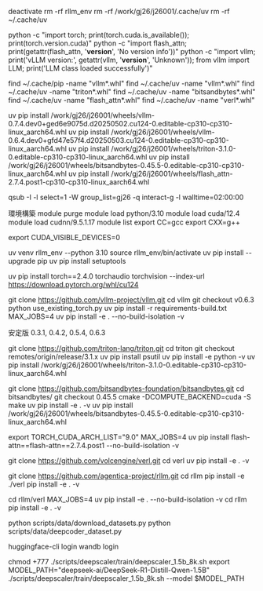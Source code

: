 deactivate
rm -rf rllm_env
rm -rf /work/gj26/j26001/.cache/uv
rm -rf ~/.cache/uv

python -c "import torch; print(torch.cuda.is_available()); print(torch.version.cuda)"
python -c "import flash_attn; print(getattr(flash_attn, '__version__', 'No version info'))"
python -c "import vllm; print('vLLM version:', getattr(vllm, '__version__', 'Unknown')); from vllm import LLM; print('LLM class loaded successfully')"

find ~/.cache/pip -name "vllm*.whl"
find ~/.cache/uv -name "vllm*.whl"
find ~/.cache/uv -name "triton*.whl"
find ~/.cache/uv -name "bitsandbytes*.whl"
find ~/.cache/uv -name "flash_attn*.whl"
find ~/.cache/uv -name "verl*.whl"


uv pip install /work/gj26/j26001/wheels/vllm-0.7.4.dev0+ged6e9075d.d20250502.cu124-0.editable-cp310-cp310-linux_aarch64.whl
uv pip install /work/gj26/j26001/wheels/vllm-0.6.4.dev0+gfd47e57f4.d20250503.cu124-0.editable-cp310-cp310-linux_aarch64.whl
uv pip install /work/gj26/j26001/wheels/triton-3.1.0-0.editable-cp310-cp310-linux_aarch64.whl
uv pip install /work/gj26/j26001/wheels/bitsandbytes-0.45.5-0.editable-cp310-cp310-linux_aarch64.whl
uv pip install /work/gj26/j26001/wheels/flash_attn-2.7.4.post1-cp310-cp310-linux_aarch64.whl


qsub -I -l select=1 -W group_list=gj26 -q interact-g -l walltime=02:00:00

環境構築
module purge 
module load python/3.10
module load cuda/12.4
module load cudnn/9.5.1.17
module list
export CC=gcc
export CXX=g++

export CUDA_VISIBLE_DEVICES=0


uv venv rllm_env --python 3.10
source rllm_env/bin/activate
uv pip install --upgrade pip
uv pip install setuptools


uv pip install torch==2.4.0 torchaudio torchvision --index-url https://download.pytorch.org/whl/cu124


git clone https://github.com/vllm-project/vllm.git
cd vllm
git checkout v0.6.3
python use_existing_torch.py
uv pip install -r requirements-build.txt
MAX_JOBS=4 uv pip install -e . --no-build-isolation -v


安定版 0.3.1, 0.4.2, 0.5.4, 0.6.3


git clone https://github.com/triton-lang/triton.git
cd triton
git checkout remotes/origin/release/3.1.x
uv pip install psutil
uv pip install -e python -v
uv pip install /work/gj26/j26001/wheels/triton-3.1.0-0.editable-cp310-cp310-linux_aarch64.whl


git clone https://github.com/bitsandbytes-foundation/bitsandbytes.git
cd bitsandbytes/
git checkout 0.45.5
cmake -DCOMPUTE_BACKEND=cuda -S
make
uv pip install -e . -v
uv pip install /work/gj26/j26001/wheels/bitsandbytes-0.45.5-0.editable-cp310-cp310-linux_aarch64.whl



export TORCH_CUDA_ARCH_LIST="9.0"
MAX_JOBS=4 uv pip install flash-attn==flash-attn==2.7.4.post1 --no-build-isolation -v


git clone https://github.com/volcengine/verl.git
cd verl
uv pip install -e . -v



git clone https://github.com/agentica-project/rllm.git
cd rllm
pip install -e ./verl
pip install -e . -v

cd rllm/verl
MAX_JOBS=4 uv pip install -e . --no-build-isolation -v
cd rllm
pip install -e . -v


python scripts/data/download_datasets.py
python scripts/data/deepcoder_dataset.py

huggingface-cli login
wandb login

chmod +777 ./scripts/deepscaler/train/deepscaler_1.5b_8k.sh
export MODEL_PATH="deepseek-ai/DeepSeek-R1-Distill-Qwen-1.5B"
./scripts/deepscaler/train/deepscaler_1.5b_8k.sh --model $MODEL_PATH
